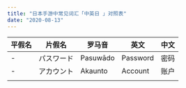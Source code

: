 ```yaml
---
title: "日本手游中常见词汇「中英日 」对照表"
date: "2020-08-13"
---
```


| 平假名 | 片假名     | 罗马音   | 英文     | 中文 |
| ------ | ---------- | -------- | -------- | ---- |
| -      | パスワード | Pasuwādo | Password | 密码 |
| -      | アカウント | Akaunto  | Account  | 账户 |
|        |            |          |          |      |

